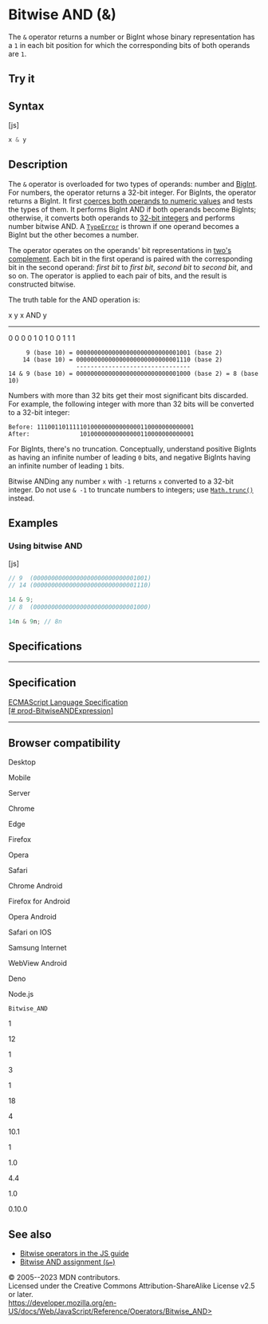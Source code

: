 Bitwise AND (&)
===============

 
The `&` operator returns a number or BigInt whose binary representation
has a `1` in each bit position for which the corresponding bits of both
operands are `1`.


 
Try it 
------

 



 
Syntax
------

 
 
 
[js]


```js
x & y
```




 
Description
-----------

 
The `&` operator is overloaded for two types of operands: number and
[BigInt](../global_objects/bigint). For numbers, the operator returns a
32-bit integer. For BigInts, the operator returns a BigInt. It first
[coerces both operands to numeric
values](https://developer.mozilla.org/en-US/docs/Web/JavaScript/Data_structures#numeric_coercion)
and tests the types of them. It performs BigInt AND if both operands
become BigInts; otherwise, it converts both operands to [32-bit
integers](../global_objects/number#fixed-width_number_conversion) and
performs number bitwise AND. A
[`TypeError`](../global_objects/typeerror) is thrown if one operand
becomes a BigInt but the other becomes a number.

The operator operates on the operands\' bit representations in [two\'s
complement](https://en.wikipedia.org/wiki/Two's_complement). Each bit in
the first operand is paired with the corresponding bit in the second
operand: *first bit* to *first bit*, *second bit* to *second bit*, and
so on. The operator is applied to each pair of bits, and the result is
constructed bitwise.

The truth table for the AND operation is:

 
  x   y   x AND y
  --- --- ---------
  0   0   0
  0   1   0
  1   0   0
  1   1   1


```text
     9 (base 10) = 00000000000000000000000000001001 (base 2)
    14 (base 10) = 00000000000000000000000000001110 (base 2)
                   --------------------------------
14 & 9 (base 10) = 00000000000000000000000000001000 (base 2) = 8 (base 10)
```

Numbers with more than 32 bits get their most significant bits
discarded. For example, the following integer with more than 32 bits
will be converted to a 32-bit integer:

```text
Before: 11100110111110100000000000000110000000000001
After:              10100000000000000110000000000001
```

For BigInts, there\'s no truncation. Conceptually, understand positive
BigInts as having an infinite number of leading `0` bits, and negative
BigInts having an infinite number of leading `1` bits.

Bitwise ANDing any number `x` with `-1` returns `x` converted to a
32-bit integer. Do not use `& -1` to truncate numbers to integers; use
[`Math.trunc()`](../global_objects/math/trunc#using_bitwise_no-ops_to_truncate_numbers)
instead.



 
Examples
--------


 
### Using bitwise AND 

 
 
 
[js]


```js
// 9  (00000000000000000000000000001001)
// 14 (00000000000000000000000000001110)

14 & 9;
// 8  (00000000000000000000000000001000)

14n & 9n; // 8n
```




Specifications
--------------

 
  ---------------------------------------------------------------------------------------------------------------------------------------
  Specification
  ---------------------------------------------------------------------------------------------------------------------------------------
  [ECMAScript Language Specification\
  [\#
  prod-BitwiseANDExpression]](https://tc39.es/ecma262/multipage/ecmascript-language-expressions.html#prod-BitwiseANDExpression)

  ---------------------------------------------------------------------------------------------------------------------------------------


Browser compatibility 
---------------------

 


Desktop

Mobile

Server

Chrome

Edge

Firefox

Opera

Safari

Chrome Android

Firefox for Android

Opera Android

Safari on IOS

Samsung Internet

WebView Android

Deno

Node.js

`Bitwise_AND`

1

12

1

3

1

18

4

10.1

1

1.0

4.4

1.0

0.10.0

 
See also 
--------

 
-   [Bitwise operators in the JS
    guide](https://developer.mozilla.org/en-US/docs/Web/JavaScript/Guide/Expressions_and_operators#bitwise_operators)
-   [Bitwise AND assignment (`&=`)](bitwise_and_assignment)



 
© 2005--2023 MDN contributors.\
Licensed under the Creative Commons Attribution-ShareAlike License v2.5
or later.\
https://developer.mozilla.org/en-US/docs/Web/JavaScript/Reference/Operators/Bitwise_AND>

